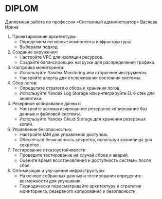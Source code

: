 # DIPLOM
Дипломная работа по профессии «Системный администратор» Васяева Ирина
1. Проектирование архитектуры:
   - Определяем основные компоненты инфраструктуры
   - Выбераем подход
2. Создание окружения:
   - Настройте VPC для изоляции ресурсов.
   - Создайте балансировщик нагрузки для распределения трафика.
3. Настройка мониторинга:
   - Используйте Yandex Monitoring или сторонние инструменты.
   - Настройте алерты для отслеживания состояния системы.
4. Сбор логов:
   - Определите стратегию сбора и хранения логов.
   - Используйте Yandex Log Storage или интегрируйте ELK-стек для аналитики.
5. Резервное копирование данных:
   - Настройте автоматизированное резервное копирование баз данных и файловой системы.
   - Используйте Yandex Cloud Storage для хранения резервных копий.
6. Управление безопасностью:
   - Настройте IAM  для управления доступом.
   - Обеспечьте безопасность секретов, используя хранилища для секретов .
7. Тестирование отказоустойчивости:
   - Проведите тестирование на случай сбоев и аварий.
   - Оцените время восстановления и доступность системы после сбоя.
8. Оптимизация и улучшение инфраструктуры:
   - На основе собранных данных и тестирования определите возможности для улучшения.
   - Периодически пересматривайте архитектуру и стратегии мониторинга, резервного копирования и безопасности.
